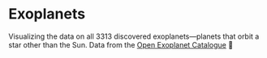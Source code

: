 # Exoplanets
Visualizing the data on all 3313 discovered exoplanets—planets that orbit a star other than the Sun. 
Data from the [Open Exoplanet Catalogue](http://www.openexoplanetcatalogue.com) 🚀
